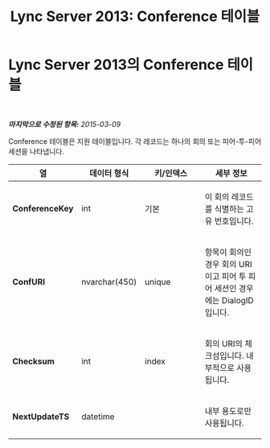 ﻿---
title: 'Lync Server 2013: Conference 테이블'
TOCTitle: Conference 테이블
ms:assetid: 2a2c327c-4719-42dc-a3bb-6dbc0864d9af
ms:mtpsurl: https://technet.microsoft.com/ko-kr/library/Gg425762(v=OCS.15)
ms:contentKeyID: 49303135
ms.date: 08/10/2015
mtps_version: v=OCS.15
ms.translationtype: HT
---

# Lync Server 2013의 Conference 테이블

 

_**마지막으로 수정된 항목:** 2015-03-09_

Conference 테이블은 지원 테이블입니다. 각 레코드는 하나의 회의 또는 피어-투-피어 세션을 나타냅니다.


<table>
<colgroup>
<col style="width: 25%" />
<col style="width: 25%" />
<col style="width: 25%" />
<col style="width: 25%" />
</colgroup>
<thead>
<tr class="header">
<th><strong>열</strong></th>
<th><strong>데이터 형식</strong></th>
<th><strong>키/인덱스</strong></th>
<th><strong>세부 정보</strong></th>
</tr>
</thead>
<tbody>
<tr class="odd">
<td><p><strong>ConferenceKey</strong></p></td>
<td><p>int</p></td>
<td><p>기본</p></td>
<td><p>이 회의 레코드를 식별하는 고유 번호입니다.</p></td>
</tr>
<tr class="even">
<td><p><strong>ConfURI</strong></p></td>
<td><p>nvarchar(450)</p></td>
<td><p>unique</p></td>
<td><p>항목이 회의인 경우 회의 URI이고 피어 투 피어 세션인 경우에는 DialogID입니다.</p></td>
</tr>
<tr class="odd">
<td><p><strong>Checksum</strong></p></td>
<td><p>int</p></td>
<td><p>index</p></td>
<td><p>회의 URI의 체크섬입니다. 내부적으로 사용됩니다.</p></td>
</tr>
<tr class="even">
<td><p><strong>NextUpdateTS</strong></p></td>
<td><p>datetime</p></td>
<td><p></p></td>
<td><p>내부 용도로만 사용됩니다.</p></td>
</tr>
</tbody>
</table>

